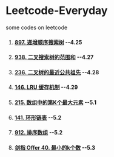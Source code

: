 # Leetcode-Everyday
some codes on leetcode

1. #### [897. 递增顺序搜索树](https://leetcode-cn.com/problems/increasing-order-search-tree/) --4.25

2. #### [938. 二叉搜索树的范围和](https://leetcode-cn.com/problems/range-sum-of-bst/) --4.27

3. #### [236. 二叉树的最近公共祖先](https://leetcode-cn.com/problems/lowest-common-ancestor-of-a-binary-tree/) --4.28

4. #### [146. LRU 缓存机制](https://leetcode-cn.com/problems/lru-cache/) --4.29

5. #### [215. 数组中的第K个最大元素](https://leetcode-cn.com/problems/kth-largest-element-in-an-array/) --5.1

6. #### [141. 环形链表](https://leetcode-cn.com/problems/linked-list-cycle/) --5.2

7. #### [912. 排序数组](https://leetcode-cn.com/problems/sort-an-array/) --5.2

8. #### [剑指 Offer 40. 最小的k个数](https://leetcode-cn.com/problems/zui-xiao-de-kge-shu-lcof/) --5.3

